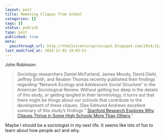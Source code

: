 ```yaml
---
layout: post
title: Removing Cliques from School
categories: []
tags: []
status: publish
type: post
published: true
meta:
  passthrough_url: http://the21stcenturyprincipal.blogspot.com/2014/12/cliques-in-high-school-and-what-we-can.html
last_modified_at: 2024-11-01 19:03:51
---
```


John Robinson:


>Sociology researchers Daniel McFarland, James Moody, David Diehl, Jeffrey Smith, and Reuben Thomas recently published their findings regarding “Network Ecology and Adolescent Social Structure” in the American Sociological Review. Without getting too deep in the details of this study, or getting tangled in their terminology, it turns out that there might be things about our schools that contribute to the development of these cliques. (See Edmund Andrews excellent summary of this study’s findings “
[Stanford Research Explores Why Cliques Thrive in Some High Schools More Than Others](http://news.stanford.edu/news/2014/november/cliques-high-school-110514.html)."



Maybe I should be a sociologist in my next life. It seems like lots of fun to learn about how people act and why.
